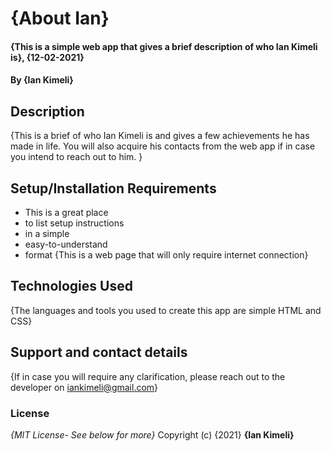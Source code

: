 # {About Ian}
#### {This is a simple web app that gives a brief description of who Ian Kimeli is}, {12-02-2021}
#### By **{Ian Kimeli}**
## Description
{This is a brief of who Ian Kimeli is and gives a few achievements he has made in life. You will also acquire his contacts from the web app if in case you intend to reach out to him. }
## Setup/Installation Requirements
* This is a great place
* to list setup instructions
* in a simple
* easy-to-understand
* format
{This is a web page that will only require internet connection}
## Technologies Used
{The languages and tools you used to create this app are simple HTML and CSS}
## Support and contact details
{If in case you will require any clarification, please reach out to the developer on iankimeli@gmail.com}
### License
*{MIT License- See below for more}*
Copyright (c) {2021} **{Ian Kimeli}**
